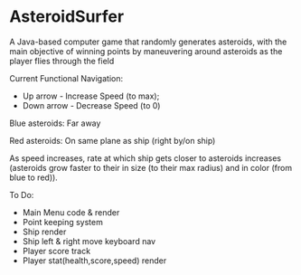 # AsteroidSurfer

A Java-based computer game that randomly generates asteroids, with the main objective of winning points by maneuvering around asteroids as the player flies through the field

Current Functional Navigation:
* Up arrow - Increase Speed (to max);
* Down arrow - Decrease Speed (to 0)

Blue asteroids: Far away

Red asteroids: On same plane as ship (right by/on ship)

As speed increases, rate at which ship gets closer to asteroids increases
(asteroids grow faster to their in size (to their max radius) and in color (from blue to red)).

To Do:

- Main Menu code & render
- Point keeping system
- Ship render
- Ship left & right move keyboard nav
- Player score track
- Player stat(health,score,speed) render

